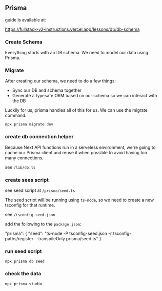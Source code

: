 ## Prisma

guide is available at:

https://fullstack-v2-instructions.vercel.app/lessons/db/db-schema

### Create Schema

Everything starts with an DB schema. We need to model our data using Prisma.

### Migrate

After creating our schema, we need to do a few things:

- Sync our DB and schema together
- Generate a typesafe ORM based on our schema so we can interact with the DB

Luckily for us, prisma handles all of this for us. We can use the migrate command.

`npx prisma migrate dev`

### create db connection helper

Because Next API functions run in a serveless environment, we're going to cache our Prisma client and reuse it when possible to avoid having too many connections.

see `/lib/db.ts`

### create sees script

see seed script at `/prisma/seed.ts`

The seed script will be running using `ts-node`, so we need to create a new tsconfig for that runtime.

see `/tsconfig-seed.json`

add the following to the `package.json`:

"prisma": {
"seed": "ts-node -P tsconfig-seed.json -r tsconfig-paths/register --transpileOnly prisma/seed.ts"
}

### run seed script

`npx prisma db seed`

### check the data

`npx prisma studio`
